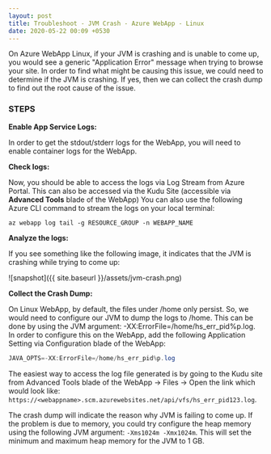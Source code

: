 ```yaml
---
layout: post
title: Troubleshoot - JVM Crash - Azure WebApp - Linux
date: 2020-05-22 00:09 +0530
---
```


On Azure WebApp Linux, if your JVM is crashing and is unable to come up, you would see a generic "Application Error" message when trying to browse your site. In order to find what might be causing this issue, we could need to determine if the JVM is crashing. If yes, then we can collect the crash dump to find out the root cause of the issue.

### STEPS

__Enable App Service Logs:__

In order to get the stdout/stderr logs for the WebApp, you will need to enable container logs for the WebApp.

__Check logs:__

Now, you should be able to access the logs via Log Stream from Azure Portal. This can also be accessed via the Kudu Site (accessible via __Advanced Tools__ blade of the WebApp)
You can also use the following Azure CLI command to stream the logs on your local terminal:

```cli
az webapp log tail -g RESOURCE_GROUP -n WEBAPP_NAME
```

__Analyze the logs:__

If you see something like the following image, it indicates that the JVM is crashing while trying to come up:

![snapshot]({{ site.baseurl }}/assets/jvm-crash.png)

__Collect the Crash Dump:__

On Linux WebApp, by default, the files under /home only persist. So, we would need to configure our JVM to dump the logs to /home.
This can be done by using the JVM argument: -XX:ErrorFile=/home/hs_err_pid%p.log. In order to configure this on the WebApp, add the following Application Setting via Configuration blade of the WebApp:

```java
JAVA_OPTS=-XX:ErrorFile=/home/hs_err_pid%p.log
```

The easiest way to access the log file generated is by going to the Kudu site from Advanced Tools blade of the WebApp -> Files -> Open the link which would look like: ```https://<webappname>.scm.azurewebsites.net/api/vfs/hs_err_pid123.log```.    

The crash dump will indicate the reason why JVM is failing to come up. If the problem is due to memory, you could try configure the heap memory using the following JVM argument: ```-Xms1024m -Xmx1024m```. This will set the minimum and maximum heap memory for the JVM to 1 GB.
